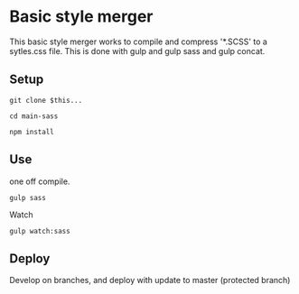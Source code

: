 # Basic style merger

This basic style merger works to compile and compress '*.SCSS' to a sytles.css file. 
This is done with gulp and gulp sass and gulp concat. 

## Setup 

```
git clone $this...

cd main-sass

npm install 
```


## Use

one off compile.

```
gulp sass
```

Watch 

```
gulp watch:sass
```

## Deploy

Develop on branches, and deploy with update to master (protected branch)
